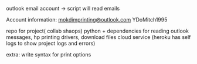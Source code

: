 outlook email account -> script will read emails

Account information:
mokdimprinting@outlook.com
YDoMitch1995

repo for project( collab shaops)
python + dependencies for reading outlook messages, hp printing drivers, download files
cloud service (heroku has self logs to show project logs and errors)

extra:
write syntax for print options
